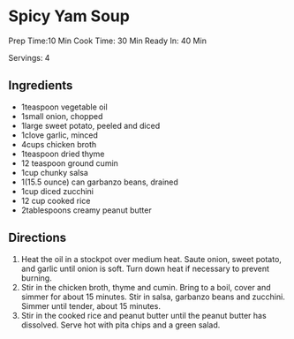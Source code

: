 # Spicy Yam Soup

Prep Time:10 Min
Cook Time: 30 Min
Ready In: 40 Min

Servings: 4

## Ingredients
- 1teaspoon vegetable oil
- 1small onion, chopped
- 1large sweet potato, peeled and diced
- 1clove garlic, minced
- 4cups chicken broth
- 1teaspoon dried thyme
- 12 teaspoon ground cumin
- 1cup chunky salsa
- 1(15.5 ounce) can garbanzo beans, drained
- 1cup diced zucchini
- 12 cup cooked rice
- 2tablespoons creamy peanut butter

## Directions
1. Heat the oil in a stockpot over medium heat. Saute onion, sweet potato, and garlic until onion is soft. Turn down heat if necessary to prevent burning.
2. Stir in the chicken broth, thyme and cumin. Bring to a boil, cover and simmer for about 15 minutes. Stir in salsa, garbanzo beans and zucchini. Simmer until tender, about 15 minutes.
3. Stir in the cooked rice and peanut butter until the peanut butter has dissolved. Serve hot with pita chips and a green salad.
